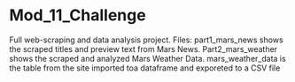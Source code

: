 # Mod_11_Challenge
Full web-scraping and data analysis project.
Files:
  part1_mars_news shows the scraped titles and preview text from Mars News.
  Part2_mars_weather shows the scraped and analyzed Mars Weather Data.
  mars_weather_data is the table from the site imported toa dataframe and exporeted to a CSV file
